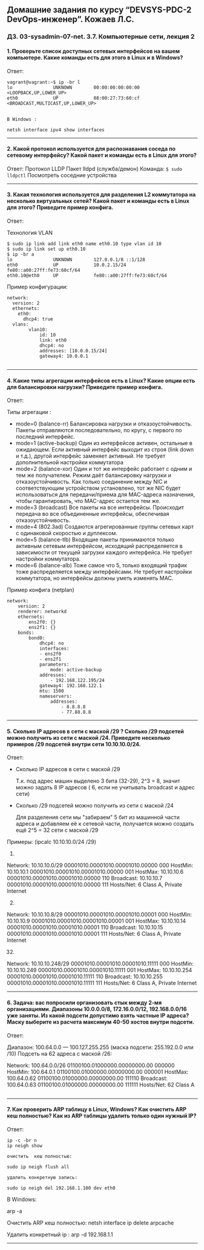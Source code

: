 ## Домашние задания по курсу “DEVSYS-PDC-2 DevOps-инженер”. Кожаев Л.С.
### ДЗ. 03-sysadmin-07-net. 3.7. Компьютерные сети, лекция 2

#### 1. Проверьте список доступных сетевых интерфейсов на вашем компьютере. Какие команды есть для этого в Linux и в Windows?

Ответ:

```
vagrant@vagrant:~$ ip -br l
lo               UNKNOWN        00:00:00:00:00:00 <LOOPBACK,UP,LOWER_UP>
eth0             UP             08:00:27:73:60:cf <BROADCAST,MULTICAST,UP,LOWER_UP>


В Windows :

netsh interface ipv4 show interfaces

```
---

#### 2. Какой протокол используется для распознавания соседа по сетевому интерфейсу? Какой пакет и команды есть в Linux для этого?

Ответ:
Протокол LLDP
Пакет lldpd (служба/демон)
Команда:
`$ sudo lldpctl`        Посмотреть соседние устройства

---

#### 3. Какая технология используется для разделения L2 коммутатора на несколько виртуальных сетей? Какой пакет и команды есть в Linux для этого? Приведите пример конфига.

Ответ:

Технология VLAN

```
$ sudo ip link add link eth0 name eth0.10 type vlan id 10
$ sudo ip link set up eth0.10
$ ip -br a
lo               UNKNOWN        127.0.0.1/8 ::1/128
eth0             UP             10.0.2.15/24 fe80::a00:27ff:fe73:60cf/64
eth0.10@eth0     UP             fe80::a00:27ff:fe73:60cf/64

```
Пример конфигурации:

```
network:
  version: 2
  ethernets:
    eth0:
      dhcp4: true
  vlans:
        vlan10:
            id: 10
            link: eth0
            dhcp4: no
            addresses: [10.0.0.15/24]
            gateway4: 10.0.0.1


```

---

#### 4. Какие типы агрегации интерфейсов есть в Linux? Какие опции есть для балансировки нагрузки? Приведите пример конфига.

Ответ:

Типы агрегации :

+ mode=0 (balance-rr)     Балансировка нагрузки и отказоустойчивость. Пакеты отправляются последовательно, по кругу, с первого по последний интерфейс.
+ mode=1 (active-backup)  Один из интерфейсов активен, остальные в ожидающем. Если активный интерфейс выходит из строя (link down и т.д.), другой интерфейс заменяет активный. Не требует дополнительной настройки коммутатора
+ mode=2 (balance-xor)    Один и тот же интерфейс работает с одним и тем же получателем. Режим даёт балансировку нагрузки и отказоустойчивость. Как только соединение между NIC и соответствующим устройством установлено, тот же NIC будет использоваться для передачи/приема для MAC-адреса назначения, чтобы гарантировать, что MAC-адрес остается тем же.
+ mode=3 (broadcast)      Все пакеты на все интерфейсы. Происходит передача во все объединенные интерфейсы, обеспечивая отказоустойчивость.
+ mode=4 (802.3ad)        Создаются агрегированные группы сетевых карт с одинаковой скоростью и дуплексом.
+ mode=5 (balance-tlb)    Входящие пакеты принимаются только активным сетевым интерфейсом, исходящий распределяется в зависимости от текущей загрузки каждого интерфейса. Не требует настройки коммутатора.
+ mode=6 (balance-alb)    Тоже самое что 5, только входящий трафик тоже распределяется между интерфейсами. Не требует настройки коммутатора, но интерфейсы должны уметь изменять MAC.

Пример конфига (netplan)

```
network:
    version: 2
    renderer: networkd
    ethernets:
        ens2f0: {}
        ens2f1: {}
    bonds:
        bond0:
            dhcp4: no
            interfaces:
            - ens2f0
            - ens2f1
            parameters:
                mode: active-backup
            addresses:
                - 192.168.122.195/24
            gateway4: 192.168.122.1
            mtu: 1500
            nameservers:
                addresses:
                    - 8.8.8.8
                    - 77.88.8.8
```

___

#### 5. Сколько IP адресов в сети с маской /29 ? Сколько /29 подсетей можно получить из сети с маской /24. Приведите несколько примеров /29 подсетей внутри сети 10.10.10.0/24.

Ответ:

+   Сколько IP адресов в сети с маской /29

    Т.к. под адрес машин выделено 3 бита (32-29), 2^3 = 8, значит можно задать 8 IP адресов ( 6, если не учитывать broadcast и адрес сети)

+   Сколько /29 подсетей можно получить из сети с маской /24

    Для разделения сети мы "забираем" 5 бит из машинной части адреса и добавляем её к сетевой части, получается можно создать ещё 2^5 = 32 сети с маской /29

Примеры:  (ipcalc 10.10.10.0/24 /29)

1.
Network:   10.10.10.0/29        00001010.00001010.00001010.00000 000
HostMin:   10.10.10.1           00001010.00001010.00001010.00000 001
HostMax:   10.10.10.6           00001010.00001010.00001010.00000 110
Broadcast: 10.10.10.7           00001010.00001010.00001010.00000 111
Hosts/Net: 6                     Class A, Private Internet

2.
Network:   10.10.10.8/29        00001010.00001010.00001010.00001 000
HostMin:   10.10.10.9           00001010.00001010.00001010.00001 001
HostMax:   10.10.10.14          00001010.00001010.00001010.00001 110
Broadcast: 10.10.10.15          00001010.00001010.00001010.00001 111
Hosts/Net: 6                     Class A, Private Internet

32.
Network:   10.10.10.248/29      00001010.00001010.00001010.11111 000
HostMin:   10.10.10.249         00001010.00001010.00001010.11111 001
HostMax:   10.10.10.254         00001010.00001010.00001010.11111 110
Broadcast: 10.10.10.255         00001010.00001010.00001010.11111 111
Hosts/Net: 6                     Class A, Private Internet

---


#### 6. Задача: вас попросили организовать стык между 2-мя организациями. Диапазоны 10.0.0.0/8, 172.16.0.0/12, 192.168.0.0/16 уже заняты. Из какой подсети допустимо взять частные IP адреса? Маску выберите из расчета максимум 40-50 хостов внутри подсети.

Ответ:

Диапазон: 100.64.0.0 — 100.127.255.255 (маска подсети: 255.192.0.0 или /10)
Подсеть на 62 адреса с маской /26:

Network:   100.64.0.0/26        01100100.01000000.00000000.00 000000
HostMin:   100.64.0.1           01100100.01000000.00000000.00 000001
HostMax:   100.64.0.62          01100100.01000000.00000000.00 111110
Broadcast: 100.64.0.63          01100100.01000000.00000000.00 111111
Hosts/Net: 62                    Class A



```

```


---

#### 7. Как проверить ARP таблицу в Linux, Windows? Как очистить ARP кеш полностью? Как из ARP таблицы удалить только один нужный IP?


Ответ:

```
ip -c -br n
ip neigh show

очистить  кеш полностью:

sudo ip neigh flush all

удалить конкретную запись:

sudo ip neigh del 192.168.1.100 dev eth0

```
В Windows:

arp -a

Очистить ARP кеш полностью:
netsh interface ip delete arpcache

Удалить конкретный ip :
arp -d 192.168.1.1

---
